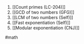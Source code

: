1) [[Count primes (LC-204)]] 
2) [[GCD of two numbers (GFG)]] 
3) [[LCM of two numbers (Self)]]
4) [[Fast exponentiation (Self)]] 
5) [[Modular exponentiation (CNJ)]] 



#math 